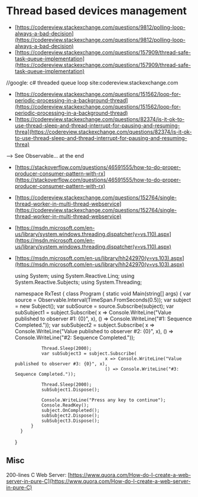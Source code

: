 # Thread based devices management

* [https://codereview.stackexchange.com/questions/9812/polling-loop-always-a-bad-decision](https://codereview.stackexchange.com/questions/9812/polling-loop-always-a-bad-decision)
* [https://codereview.stackexchange.com/questions/157909/thread-safe-task-queue-implementation](https://codereview.stackexchange.com/questions/157909/thread-safe-task-queue-implementation)

//google: c# threaded queue loop site:codereview.stackexchange.com

* [https://codereview.stackexchange.com/questions/151562/loop-for-periodic-processing-in-a-background-thread](https://codereview.stackexchange.com/questions/151562/loop-for-periodic-processing-in-a-background-thread)
* [https://codereview.stackexchange.com/questions/82374/is-it-ok-to-use-thread-sleep-and-thread-interrupt-for-pausing-and-resuming-threa](https://codereview.stackexchange.com/questions/82374/is-it-ok-to-use-thread-sleep-and-thread-interrupt-for-pausing-and-resuming-threa)

--> See Observable... at the end

* [https://stackoverflow.com/questions/46591555/how-to-do-proper-producer-consumer-pattern-with-rx](https://stackoverflow.com/questions/46591555/how-to-do-proper-producer-consumer-pattern-with-rx)

* [https://codereview.stackexchange.com/questions/152764/single-thread-worker-in-multi-thread-webservice](https://codereview.stackexchange.com/questions/152764/single-thread-worker-in-multi-thread-webservice)

* [https://msdn.microsoft.com/en-us/library/system.windows.threading.dispatcher(v=vs.110).aspx](https://msdn.microsoft.com/en-us/library/system.windows.threading.dispatcher(v=vs.110).aspx)

* [https://msdn.microsoft.com/en-us/library/hh242970(v=vs.103).aspx](https://msdn.microsoft.com/en-us/library/hh242970(v=vs.103).aspx)



	using System;
	using System.Reactive.Linq;
	using System.Reactive.Subjects;
	using System.Threading;
	
	namespace RxTest
	{
	    class Program
	    {
	        static void Main(string[] args)
	        {
	            var source = Observable.Interval(TimeSpan.FromSeconds(0.5));
	            var subject = new Subject<long>();
	            var subSource = source.Subscribe(subject);
	            var subSubject1 = subject.Subscribe(
	                                     x => Console.WriteLine("Value published to observer #1: {0}", x),
	                                     () => Console.WriteLine("#1: Sequence Completed."));
	            var subSubject2 = subject.Subscribe(
	                                     x => Console.WriteLine("Value published to observer #2: {0}", x),
	                                     () => Console.WriteLine("#2: Sequence Completed."));
	
	            Thread.Sleep(2000);
	            var subSubject3 = subject.Subscribe(
	                                    x => Console.WriteLine("Value published to observer #3: {0}", x),
	                                    () => Console.WriteLine("#3: Sequence Completed."));
	
	            Thread.Sleep(2000);
	            subSubject1.Dispose();
	
	            Console.WriteLine("Press any key to continue");
	            Console.ReadKey();
	            subject.OnCompleted();
	            subSubject2.Dispose();
	            subSubject3.Dispose();
	        }
	    }
	}

## Misc

200-lines C Web Server: [https://www.quora.com/How-do-I-create-a-web-server-in-pure-C](https://www.quora.com/How-do-I-create-a-web-server-in-pure-C)
